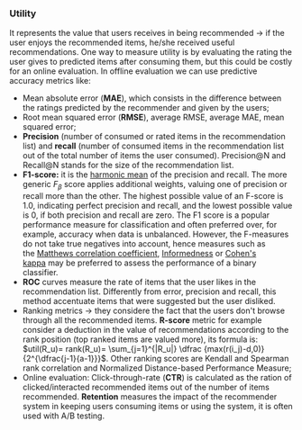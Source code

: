 ### Utility

It represents the value that users receives in being recommended -> if the user enjoys the recommended items, he/she received useful recommendations. One way to measure utility is by evaluating the rating the user gives to predicted items after consuming them, but this could be costly for an online evaluation. In offline evaluation we can use predictive accuracy metrics like:
- Mean absolute error (**MAE**), which consists in the difference between the ratings predicted by the recommender and given by the users;
- Root mean squared error (**RMSE**), average RMSE, average MAE, mean squared error;
- **Precision** (number of consumed or rated items in the recommendation list) and **recall** (number of consumed items in the recommendation list out of the total number of items the user consumed). Precision@N and Recall@N stands for the size of the recommendation list.
- **F1-score:** it is the [harmonic mean](https://en.wikipedia.org/wiki/Harmonic_mean "Harmonic mean") of the precision and recall. The more generic $F_{\beta}$ score applies additional weights, valuing one of precision or recall more than the other. The highest possible value of an F-score is 1.0, indicating perfect precision and recall, and the lowest possible value is 0, if both precision and recall are zero. The F1 score is a popular performance measure for classification and often preferred over, for example, accuracy when data is unbalanced. However, the F-measures do not take true negatives into account, hence measures such as the [Matthews correlation coefficient](https://en.wikipedia.org/wiki/Matthews_correlation_coefficient "Matthews correlation coefficient"), [Informedness](https://en.wikipedia.org/wiki/Informedness "Informedness") or [Cohen's kappa](https://en.wikipedia.org/wiki/Cohen%27s_kappa "Cohen's kappa") may be preferred to assess the performance of a binary classifier.
- **ROC** curves measure the rate of items that the user likes in the recommendation list. Differently from error, precision and recall, this method accentuate items that were suggested but the user disliked.
- Ranking metrics -> they considere the fact that the users don't browse through all the recommended items. **R-score** metric for example consider a deduction in the value of recommendations according to the rank position (top ranked items are valued more), its formula is: $util(R_u)= rank(R_u)= \sum_{j=1}^{|R_u|} \dfrac {max(r(i_j)-d,0)}{2^{\dfrac{j-1}{a-1}}}$. Other ranking scores are Kendall and Spearman rank correlation and Normalized Distance-based Performance Measure;
- Online evaluation: Click-through-rate (**CTR**) is calculated as the ration of clicked/interacted recommended items out of the number of items recommended. **Retention** measures the impact of the recommender system in keeping users consuming items or using the system, it is often used with A/B testing.